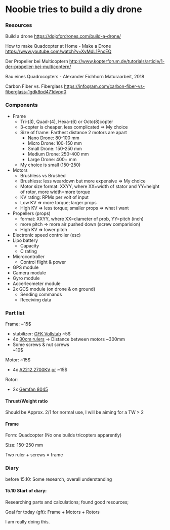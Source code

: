 # Noobie tries to build a diy drone

### Resources

Build a drone
https://dojofordrones.com/build-a-drone/

How to make Quadcopter at Home - Make a Drone
https://www.youtube.com/watch?v=XvMdL1PncEQ

Der Propeller bei Multicoptern 
http://www.kopterforum.de/tutorials/article/1-der-propeller-bei-multicoptern/

Bau eines Quadrocopters - Alexander Eichhorn Maturaarbeit, 2018

Carbon Fiber vs. Fiberglass
https://infogram.com/carbon-fiber-vs-fiberglass-1gdk8pd471dvpq0


### Components

* Frame
	* Tri-(3), Quad-(4), Hexa-(6) or Octo(8)copter
	* 3-copter is cheaper, less complicated => My choice
	* Size of frame: Farthest distance 2 motors are apart 
		* Nano Drone: 80-100 mm
		* Micro Drone: 100-150 mm
		* Small Drone: 150-250 mm
		* Medium Drone: 250-400 mm
		* Large Drone: 400+ mm
	* My choice is small (150-250)
* Motors
	* Brushless vs Brushed
	* Brushless: less weardown but more expensive => My choice
	* Motor size format: XXYY, where XX=width of stator and YY=height of rotor, more width=more torque
	* KV rating: RPMs per volt of input 
	* Low KV => more torque; larger props
	* High KV => less torque; smaller props => what i want
* Propellers (props)
	* format: XXYY, where XX=diameter of prob, YY=pitch (inch)
	* more pitch => more air pushed down (screw comparision)
	* High KV => lower pitch
* Electronic speed controller (esc)
* Lipo battery
	* Capacity 
	* C rating 
* Microcontroller 
	* Control flight & power
* GPS module
* Camera module
* Gyro module 
* Accerleometer module
* 2x GCS module (on drone & on ground)
	* Sending commands
	* Receiving data

### Part list

Frame: ~15$
* stabilizer: [GFK Vollstab](https://shop.fibrolux.com/de/gfk-vollstab?number=10194.1)
~5$
* 4x [30cm rulers](https://www.amazon.de/-/en/Brunnen-104987030-Unbreakable-School-transparent-Rechth%C3%A4nder/dp/B001QPQ2TQ/ref=sr_1_3?dchild=1&keywords=plastiklineal+30+cm&qid=1602786595&quartzVehicle=93-261&replacementKeywords=plastiklineal+cm&sr=8-3) -> Distance between motors ~300mm 
* Some screws & nut screws  
~10$

Motor: ~15$
* 4x [A2212 2700KV](https://www.aliexpress.com/item/4000126612134.html?spm=a2g0o.cart.0.0.2d763c003dmuDF&mp=1) [or](https://www.aliexpress.com/item/4001240615785.html?spm=a2g0o.productlist.0.0.4f891638HumXPE&algo_pvid=66c7b704-07a6-43e8-9ee1-315580f2b481&algo_expid=66c7b704-07a6-43e8-9ee1-315580f2b481-0&btsid=0b0a182b16027909628073591e3360&ws_ab_test=searchweb0_0,searchweb201602_,searchweb201603_)
~15$

Rotor:
* 2x [Gemfan 8045](https://www.banggood.com/Gemfan-8045-8x4_5-8-Inch-Carbon-Nylon-CW-or-CCW-Propeller-For-DJI-RC-Quadcopter-p-961059.html?akmClientCountry=DE&utm_source=Youtube&utm_medium=cussku&utm_campaign=17470937_961059&utm_content=1087&cur_warehouse=CN)


#### Thrust/Weight ratio

Should be Approx. 2/1 for normal use, I will be aiming for a TW > 2

#### Frame

Form: Quadcopter (No one builds tricopters apparently) 

Size: 150-250 mm

Two ruler + screws = frame 

### Diary 

before 15.10: Some research, overall understanding

#### 15.10 Start of diary:

Researching parts and calculations; found good resources; 

Goal for today (gft): Frame + Motors + Rotors

I am really doing this. 




